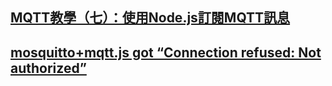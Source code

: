 ## [MQTT教學（七）：使用Node.js訂閱MQTT訊息](http://swf.com.tw/?p=1023)
## [mosquitto+mqtt.js got “Connection refused: Not authorized”](https://stackoverflow.com/questions/45747442/mosquittomqtt-js-got-connection-refused-not-authorized)
